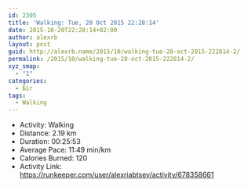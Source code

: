 ```yaml
---
id: 2305
title: 'Walking: Tue, 20 Oct 2015 22:28:14'
date: 2015-10-20T22:28:14+02:00
author: alexrb
layout: post
guid: http://alexrb.name/2015/10/walking-tue-20-oct-2015-222814-2/
permalink: /2015/10/walking-tue-20-oct-2015-222814-2/
xyz_smap:
  - "1"
categories:
  - Біг
tags:
  - Walking
---
```

<ul class="rk-list">
  <li class="rk-activity">
    Activity: Walking
  </li>
  <li class="rk-distance">
    Distance: 2.19 km
  </li>
  <li class="rk-duration">
    Duration: 00:25:53
  </li>
  <li class="rk-avg-pace">
    Average Pace: 11:49 min/km
  </li>
  <li class="rk-calories">
    Calories Burned: 120
  </li>
  <li class="rk-activity-link">
    Activity Link: <a href="https://runkeeper.com/user/alexriabtsev/activity/678358661">https://runkeeper.com/user/alexriabtsev/activity/678358661</a>
  </li>
</ul>